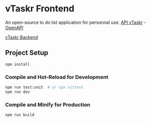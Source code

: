 # vTaskr Frontend

An open-source to do list application for personnal use.
[API vTaskr](https://api.vtaskr.com "vTaskr API") - [OpenAPI](https://api.vtaskr.com/documentation)

[vTaskr Backend](https://github.com/Valbou/vtaskr-backend)


## Project Setup

```sh
npm install
```

### Compile and Hot-Reload for Development

```sh
npm run test:unit  # or npx vittest
npm run dev
```

### Compile and Minify for Production

```sh
npm run build
```
